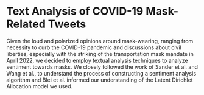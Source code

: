 # Text Analysis of COVID-19 Mask-Related Tweets

Given the loud and polarized opinions around mask-wearing, ranging from necessity to curb the COVID-19 pandemic and discussions about civil liberties, especially with the striking of the transportation mask mandate in April 2022, we decided to employ textual analysis techniques to analyze sentiment towards masks. We closely followed the work of Sander et al. and Wang et al., to understand the process of constructing a sentiment analysis algorithm and Blei et al. informed our understanding of the Latent Dirichlet Allocation model we used.
